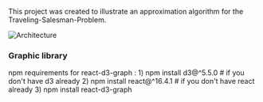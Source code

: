 This project was created to illustrate an approximation algorithm for the Traveling-Salesman-Problem.

![Architecture](https://i.ibb.co/dkJHTWW/IMG-1190.jpg)


### Graphic library 

npm requirements for react-d3-graph :
	1) npm install d3@^5.5.0      # if you don't have d3 already
	2) npm install react@^16.4.1  # if you don't have react already
	3) npm install react-d3-graph

